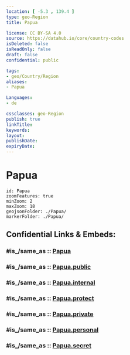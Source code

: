 ```yaml
---
location: [ -5.3 , 139.4 ] 
type: geo-Region
title: Papua

license: CC BY-SA 4.0
source: https://datahub.io/core/country-codes
isDeleted: false
isReadOnly: false
draft: false
confidential: public

tags:
- geo/Country/Region
aliases:
- Papua

Languages:
- de

cssclasses: geo-Region
publish: true
linkTitle: 
keywords: 
layout: 
publishDate: 
expiryDate: 
---
```


# Papua

```leaflet
id: Papua
zoomFeatures: true 
minZoom: 2 
maxZoom: 18
geojsonFolder: ./Papua/
markerFolder: ./Papua/
```


## Confidential Links & Embeds: 

### #is_/same_as :: [Papua](/_Standards/Earth/Continent/Asia/Asia~South~East/Malay_Archipelago/Indonesia/provinces~Indonesia/Papua.md) 

### #is_/same_as :: [Papua.public](/_public/Earth/Continent/Asia/Asia~South~East/Malay_Archipelago/Indonesia/provinces~Indonesia/Papua.public.md) 

### #is_/same_as :: [Papua.internal](/_internal/Earth/Continent/Asia/Asia~South~East/Malay_Archipelago/Indonesia/provinces~Indonesia/Papua.internal.md) 

### #is_/same_as :: [Papua.protect](/_protect/Earth/Continent/Asia/Asia~South~East/Malay_Archipelago/Indonesia/provinces~Indonesia/Papua.protect.md) 

### #is_/same_as :: [Papua.private](/_private/Earth/Continent/Asia/Asia~South~East/Malay_Archipelago/Indonesia/provinces~Indonesia/Papua.private.md) 

### #is_/same_as :: [Papua.personal](/_personal/Earth/Continent/Asia/Asia~South~East/Malay_Archipelago/Indonesia/provinces~Indonesia/Papua.personal.md) 

### #is_/same_as :: [Papua.secret](/_secret/Earth/Continent/Asia/Asia~South~East/Malay_Archipelago/Indonesia/provinces~Indonesia/Papua.secret.md)

